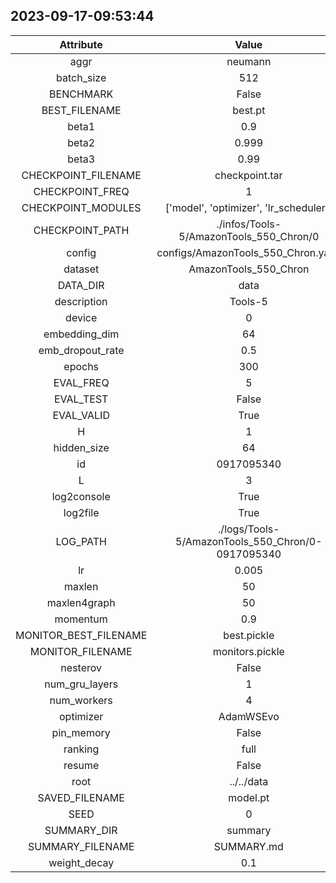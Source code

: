 
## 2023-09-17-09:53:44 


|  Attribute   |   Value   |
| :-------------: | :-----------: |
|  aggr  |   neumann    |
|  batch_size  |   512    |
|  BENCHMARK  |   False    |
|  BEST_FILENAME  |   best.pt    |
|  beta1  |   0.9    |
|  beta2  |   0.999    |
|  beta3  |   0.99    |
|  CHECKPOINT_FILENAME  |   checkpoint.tar    |
|  CHECKPOINT_FREQ  |   1    |
|  CHECKPOINT_MODULES  |   ['model', 'optimizer', 'lr_scheduler']    |
|  CHECKPOINT_PATH  |   ./infos/Tools-5/AmazonTools_550_Chron/0    |
|  config  |   configs/AmazonTools_550_Chron.yaml    |
|  dataset  |   AmazonTools_550_Chron    |
|  DATA_DIR  |   data    |
|  description  |   Tools-5    |
|  device  |   0    |
|  embedding_dim  |   64    |
|  emb_dropout_rate  |   0.5    |
|  epochs  |   300    |
|  EVAL_FREQ  |   5    |
|  EVAL_TEST  |   False    |
|  EVAL_VALID  |   True    |
|  H  |   1    |
|  hidden_size  |   64    |
|  id  |   0917095340    |
|  L  |   3    |
|  log2console  |   True    |
|  log2file  |   True    |
|  LOG_PATH  |   ./logs/Tools-5/AmazonTools_550_Chron/0-0917095340    |
|  lr  |   0.005    |
|  maxlen  |   50    |
|  maxlen4graph  |   50    |
|  momentum  |   0.9    |
|  MONITOR_BEST_FILENAME  |   best.pickle    |
|  MONITOR_FILENAME  |   monitors.pickle    |
|  nesterov  |   False    |
|  num_gru_layers  |   1    |
|  num_workers  |   4    |
|  optimizer  |   AdamWSEvo    |
|  pin_memory  |   False    |
|  ranking  |   full    |
|  resume  |   False    |
|  root  |   ../../data    |
|  SAVED_FILENAME  |   model.pt    |
|  SEED  |   0    |
|  SUMMARY_DIR  |   summary    |
|  SUMMARY_FILENAME  |   SUMMARY.md    |
|  weight_decay  |   0.1    |

